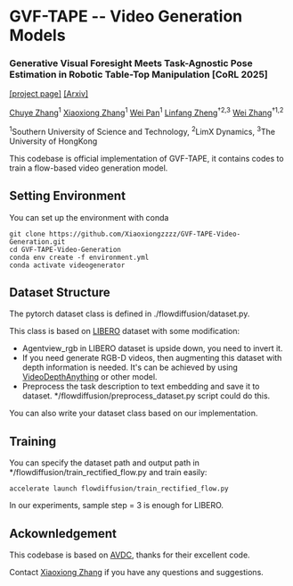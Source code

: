 # GVF-TAPE -- Video Generation Models

### Generative Visual Foresight Meets Task-Agnostic Pose Estimation in Robotic Table-Top Manipulation [CoRL 2025]

[[project page]](https://clearlab-sustech.github.io/gvf-tape/) [[Arxiv]](https://arxiv.org/abs/2509.00361)

[Chuye Zhang](https://zhangchuye.github.io)<sup>1</sup> [Xiaoxiong Zhang](https://xiaoxiongzzzz.github.io)<sup>1</sup> [Wei Pan](https://weisonweileen.github.io/#/)<sup>1</sup> [Linfang Zheng](https://lynne-zheng-linfang.github.io)<sup>†2,3</sup> [Wei Zhang](https://faculty.sustech.edu.cn/?tagid=zhangw3&go=2)<sup>†1,2</sup>

<sup>1</sup>Southern University of Science and Technology, <sup>2</sup>LimX Dynamics, <sup>3</sup>The University of HongKong

This codebase is official implementation of GVF-TAPE, it contains codes to train a flow-based video generation model.

## Setting Environment
You can set up the environment with conda

```
git clone https://github.com/Xiaoxiongzzzz/GVF-TAPE-Video-Generation.git
cd GVF-TAPE-Video-Generation
conda env create -f environment.yml
conda activate videogenerator
```
## Dataset Structure
The pytorch dataset class is defined in ./flowdiffusion/dataset.py.

This class is based on [LIBERO](https://libero-project.github.io/main.html) dataset with some modification:
* Agentview_rgb in LIBERO dataset is upside down, you need to invert it.
* If you need generate RGB-D videos, then augmenting this dataset with depth information is needed. It's can be achieved by using [VideoDepthAnything](https://github.com/DepthAnything/Video-Depth-Anything) or other model.
* Preprocess the task description to text embedding and save it to dataset. */flowdiffusion/preprocess_dataset.py script could do this.

You can also write your dataset class based on our implementation.

## Training
You can specify the dataset path and output path in */flowdiffusion/train_rectified_flow.py and train easily:
```
accelerate launch flowdiffusion/train_rectified_flow.py
```
In our experiments, sample step = 3 is enough for LIBERO.

## Ackownledgement
This codebase is based on [AVDC](https://github.com/flow-diffusion/AVDC), thanks for their excellent code.

Contact [Xiaoxiong Zhang](https://xiaoxiongzzzz.github.io) if you have any questions and suggestions.